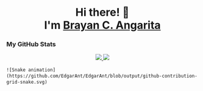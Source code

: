 <h1 align="center">Hi there! 👋<br> I'm  <a href="www.linkedin.com/in/bangarita/">Brayan C. Angarita</a></h1>



<h3> My GitHub Stats </h3>

<div align ="center">
  <a href="https://github.com/brayancode11">
   <img height="150em" src="https://github-readme-stats.vercel.app/api username=BrayanCode11&count_private=true&include_all_commits=true&show_icons=true&theme=dark&hide_border=false&show_owner=true%22"/>
    <img height="150em" src="https://github-readme-stats.vercel.app/api/top-langs/?username=BrayanCode11&theme=dark&hide_border=false&&layout=compact"/>
  </a>
</div>


<div>  
  
    ![Snake animation](https://github.com/EdgarAnt/EdgarAnt/blob/output/github-contribution-grid-snake.svg)  

<div>

<!---
BrayanCode11/BrayanCode11 is a ✨ special ✨ repository because its `README.md` (this file) appears on your GitHub profile.
You can click the Preview link to take a look at your changes.
--->
